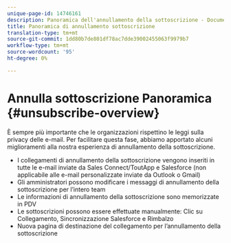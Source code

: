 ```yaml
---
unique-page-id: 14746161
description: Panoramica dell'annullamento della sottoscrizione - Documenti Marketo - Documentazione prodotto
title: Panoramica di annullamento sottoscrizione
translation-type: tm+mt
source-git-commit: 1dd80b7de801df78ac7dde39002455063f9979b7
workflow-type: tm+mt
source-wordcount: '95'
ht-degree: 0%

---
```



# Annulla sottoscrizione Panoramica {#unsubscribe-overview}

È sempre più importante che le organizzazioni rispettino le leggi sulla privacy delle e-mail. Per facilitare questa fase, abbiamo apportato alcuni miglioramenti alla nostra esperienza di annullamento della sottoscrizione.

* I collegamenti di annullamento della sottoscrizione vengono inseriti in tutte le e-mail inviate da Sales Connect/ToutApp e Salesforce (non applicabile alle e-mail personalizzate inviate da Outlook o Gmail)
* Gli amministratori possono modificare i messaggi di annullamento della sottoscrizione per l’intero team
* Le informazioni di annullamento della sottoscrizione sono memorizzate in PDV
* Le sottoscrizioni possono essere effettuate manualmente: Clic su Collegamento, Sincronizzazione Salesforce e Rimbalzo
* Nuova pagina di destinazione del collegamento per l’annullamento della sottoscrizione
